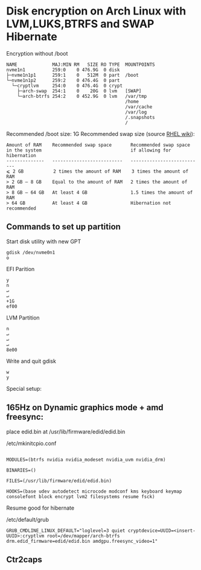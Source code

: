 # Disk encryption on Arch Linux with LVM,LUKS,BTRFS and SWAP Hibernate

Encryption without /boot

```
NAME             MAJ:MIN RM   SIZE RO TYPE  MOUNTPOINTS
nvme1n1          259:0    0 476.9G  0 disk  
├─nvme1n1p1      259:1    0   512M  0 part  /boot
└─nvme1n1p2      259:2    0 476.4G  0 part  
  └─cryptlvm     254:0    0 476.4G  0 crypt 
    ├─arch-swap  254:1    0    20G  0 lvm   [SWAP]
    └─arch-btrfs 254:2    0 452.9G  0 lvm   /var/tmp
                                            /home
                                            /var/cache
                                            /var/log
                                            /.snapshots
                                            /
```

Recommended /boot size: 1G
Recommended swap size (source [RHEL wiki](https://docs.redhat.com/en/documentation/red_hat_enterprise_linux/7/html/storage_administration_guide/ch-swapspace#ch-swapspace)):

```
Amount of RAM    Recommended swap space       Recommended swap space 
in the system                                 if allowing for hibernation
--------------   --------------------------   ---------------------------
⩽ 2 GB           2 times the amount of RAM    3 times the amount of RAM
> 2 GB – 8 GB    Equal to the amount of RAM   2 times the amount of RAM
> 8 GB – 64 GB   At least 4 GB                1.5 times the amount of RAM
> 64 GB          At least 4 GB                Hibernation not recommended
```

## Commands to set up partition
Start disk utility with new GPT
```
gdisk /dev/nvme0n1
o
```
EFI Parition
```
y
n
↵
↵
+1G
ef00
```
LVM Partition
```
n
↵
↵
↵
8e00
```
Write and quit gdisk
```
w
y
```

Special setup:

## 165Hz on Dynamic graphics mode + amd freesync:
place edid.bin at /usr/lib/firmware/edid/edid.bin

/etc/mkinitcpio.conf
```

MODULES=(btrfs nvidia nvidia_modeset nvidia_uvm nvidia_drm)

BINARIES=()

FILES=(/usr/lib/firmware/edid/edid.bin)

HOOKS=(base udev autodetect microcode modconf kms keyboard keymap consolefont block encrypt lvm2 filesystems resume fsck)

```
Resume good for hibernate

/etc/default/grub
```
GRUB_CMDLINE_LINUX_DEFAULT="loglevel=3 quiet cryptdevice=UUID=<insert-UUID>:cryptlvm root=/dev/mapper/arch-btrfs drm.edid_firmware=edid/edid.bin amdgpu.freesync_video=1"
```

## Ctr2caps
